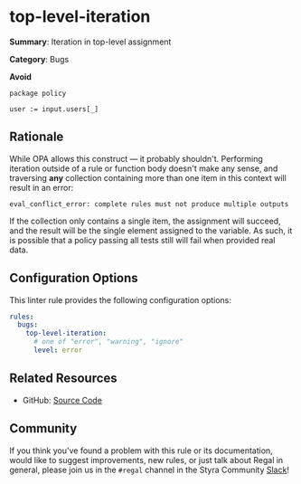 # top-level-iteration

**Summary**: Iteration in top-level assignment

**Category**: Bugs

**Avoid**
```rego
package policy

user := input.users[_]
```

## Rationale

While OPA allows this construct — it probably shouldn't. Performing iteration outside of a rule or function body
doesn't make any sense, and traversing **any** collection containing more than one item in this context will result
in an error:

```shell
eval_conflict_error: complete rules must not produce multiple outputs
```

If the collection only contains a single item, the assignment will succeed, and the result will be the single element
assigned to the variable. As such, it is possible that a policy passing all tests still will fail when provided real
data.

## Configuration Options

This linter rule provides the following configuration options:

```yaml
rules:
  bugs:
    top-level-iteration:
      # one of "error", "warning", "ignore"
      level: error
```

## Related Resources

- GitHub: [Source Code](https://github.com/StyraInc/regal/blob/main/bundle/regal/rules/bugs/top-level-iteration/top_level_iteration.rego)

## Community

If you think you've found a problem with this rule or its documentation, would like to suggest improvements, new rules,
or just talk about Regal in general, please join us in the `#regal` channel in the Styra Community
[Slack](https://inviter.co/styra)!
